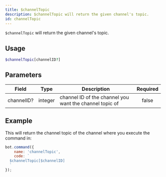 ```yaml
---
title: $channelTopic
description: $channelTopic will return the given channel's topic.
id: channelTopic
---
```


`$channelTopic` will return the given channel's topic.

## Usage

```php
$channelTopic[channelID?]
```

## Parameters

| Field      | Type    | Description                                             | Required |
|------------|---------|---------------------------------------------------------|:--------:|
| channelID? | integer | channel ID of the channel you want the channel topic of |  false   |

## Example

This will return the channel topic of the channel where you execute the command in:

```javascript
bot.command({
    name: 'channelTopic',
    code: `
  $channelTopic[$channelID]
  `
});
```